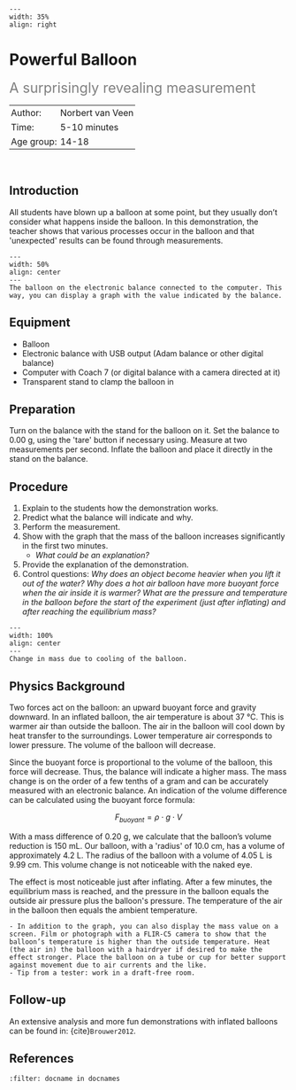 ```{figure} ../../figures/checked.png
---
width: 35%
align: right
```

# Powerful Balloon 
<span style="font-size: 25px; color: gray;">A surprisingly revealing measurement</span>


<table style="width: 100%; border-collapse: collapse; border: none;">
    <tr style="background-color: var(--background-color);">  
        <td style="text-align: left; padding: 3px; border: none; color: var(--text-color)">Author:</td>
        <td style="text-align: left; padding: 3px; border: none; color: var(--text-color)">Norbert van Veen</td>
    </tr>
    <tr style="background-color: var(--background-color);"> 
        <td style="text-align: left; padding: 3px; border: none; color: var(--text-color)">Time:</td>
        <td style="text-align: left; padding: 3px; border: none; color: var(--text-color)">5-10 minutes</td>
    </tr>
    <tr style="background-color: var(--background-color);"> 
        <td style="text-align: left; padding: 3px; border: none; color: var(--text-color)">Age group:</td>
        <td style="text-align: left; padding: 3px; border: none; color: var(--text-color)">14-18</td>
    </tr>
</table><br>


## Introduction
All students have blown up a balloon at some point, but they usually don’t consider what happens inside the balloon. In this demonstration, the teacher shows that various processes occur in the balloon and that 'unexpected' results can be found through measurements.

```{figure} demo65_figure1.jpg
---
width: 50%
align: center
---
The balloon on the electronic balance connected to the computer. This way, you can display a graph with the value indicated by the balance.
```

## Equipment
- Balloon
- Electronic balance with USB output (Adam balance or other digital balance)
- Computer with Coach 7 (or digital balance with a camera directed at it)
- Transparent stand to clamp the balloon in

## Preparation
Turn on the balance with the stand for the balloon on it. Set the balance to 0.00 g, using the 'tare' button if necessary using. Measure at two measurements per second. Inflate the balloon and place it directly in the stand on the balance.

## Procedure
1. Explain to the students how the demonstration works.
2. Predict what the balance will indicate and why.
3. Perform the measurement.
4. Show with the graph that the mass of the balloon increases significantly in the first two minutes.
    - *What could be an explanation?*
6. Provide the explanation of the demonstration.
7. Control questions: *Why does an object become heavier when you lift it out of the water? Why does a hot air balloon have more buoyant force when the air inside it is warmer? What are the pressure and temperature in the balloon before the start of the experiment (just after inflating) and after reaching the equilibrium mass?*

```{figure} demo65_figure2.jpg
---
width: 100%
align: center
---
Change in mass due to cooling of the balloon.
```


## Physics Background
Two forces act on the balloon: an upward buoyant force and gravity downward. In an inflated balloon, the air temperature is about 37 °C. This is warmer air than outside the balloon. The air in the balloon will cool down by heat transfer to the surroundings. Lower temperature air corresponds to lower pressure. The volume of the balloon will decrease.

Since the buoyant force is proportional to the volume of the balloon, this force will decrease. Thus, the balance will indicate a higher mass. The mass change is on the order of a few tenths of a gram and can be accurately measured with an electronic balance. An indication of the volume difference can be calculated using the buoyant force formula:

$$F_{buoyant} = \rho \cdot g \cdot V$$

With a mass difference of 0.20 g, we calculate that the balloon’s volume reduction is 150 mL. Our balloon, with a 'radius' of 10.0 cm, has a volume of approximately 4.2 L. The radius of the balloon with a volume of 4.05 L is 9.99 cm. This volume change is not noticeable with the naked eye.

The effect is most noticeable just after inflating. After a few minutes, the equilibrium mass is reached, and the pressure in the balloon equals the outside air pressure plus the balloon's pressure. The temperature of the air in the balloon then equals the ambient temperature.

```{tip}
- In addition to the graph, you can also display the mass value on a screen. Film or photograph with a FLIR-C5 camera to show that the balloon’s temperature is higher than the outside temperature. Heat (the air in) the balloon with a hairdryer if desired to make the effect stronger. Place the balloon on a tube or cup for better support against movement due to air currents and the like. 
- Tip from a tester: work in a draft-free room.
```
## Follow-up
An extensive analysis and more fun demonstrations with inflated balloons can be found in: {cite}`Brouwer2012`.


## References
```{bibliography}
:filter: docname in docnames
```
